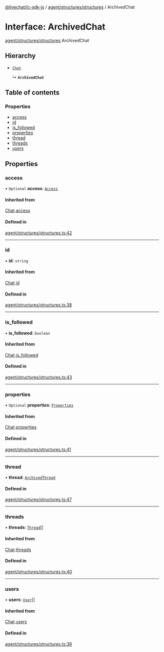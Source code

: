 [@livechat/lc-sdk-js](../README.md) / [agent/structures/structures](../modules/agent_structures_structures.md) / ArchivedChat

# Interface: ArchivedChat

[agent/structures/structures](../modules/agent_structures_structures.md).ArchivedChat

## Hierarchy

- [`Chat`](agent_structures_structures.Chat.md)

  ↳ **`ArchivedChat`**

## Table of contents

### Properties

- [access](agent_structures_structures.ArchivedChat.md#access)
- [id](agent_structures_structures.ArchivedChat.md#id)
- [is\_followed](agent_structures_structures.ArchivedChat.md#is_followed)
- [properties](agent_structures_structures.ArchivedChat.md#properties)
- [thread](agent_structures_structures.ArchivedChat.md#thread)
- [threads](agent_structures_structures.ArchivedChat.md#threads)
- [users](agent_structures_structures.ArchivedChat.md#users)

## Properties

### access

• `Optional` **access**: [`Access`](agent_structures_structures.Access.md)

#### Inherited from

[Chat](agent_structures_structures.Chat.md).[access](agent_structures_structures.Chat.md#access)

#### Defined in

[agent/structures/structures.ts:42](https://github.com/livechat/lc-sdk-js/blob/a921f8a/src/agent/structures/structures.ts#L42)

___

### id

• **id**: `string`

#### Inherited from

[Chat](agent_structures_structures.Chat.md).[id](agent_structures_structures.Chat.md#id)

#### Defined in

[agent/structures/structures.ts:38](https://github.com/livechat/lc-sdk-js/blob/a921f8a/src/agent/structures/structures.ts#L38)

___

### is\_followed

• **is\_followed**: `boolean`

#### Inherited from

[Chat](agent_structures_structures.Chat.md).[is_followed](agent_structures_structures.Chat.md#is_followed)

#### Defined in

[agent/structures/structures.ts:43](https://github.com/livechat/lc-sdk-js/blob/a921f8a/src/agent/structures/structures.ts#L43)

___

### properties

• `Optional` **properties**: [`Properties`](agent_structures_structures.Properties.md)

#### Inherited from

[Chat](agent_structures_structures.Chat.md).[properties](agent_structures_structures.Chat.md#properties)

#### Defined in

[agent/structures/structures.ts:41](https://github.com/livechat/lc-sdk-js/blob/a921f8a/src/agent/structures/structures.ts#L41)

___

### thread

• **thread**: [`ArchivedThread`](agent_structures_structures.ArchivedThread.md)

#### Defined in

[agent/structures/structures.ts:47](https://github.com/livechat/lc-sdk-js/blob/a921f8a/src/agent/structures/structures.ts#L47)

___

### threads

• **threads**: [`Thread`](agent_structures_structures.Thread.md)[]

#### Inherited from

[Chat](agent_structures_structures.Chat.md).[threads](agent_structures_structures.Chat.md#threads)

#### Defined in

[agent/structures/structures.ts:40](https://github.com/livechat/lc-sdk-js/blob/a921f8a/src/agent/structures/structures.ts#L40)

___

### users

• **users**: [`User`](../modules/agent_structures_users.md#user)[]

#### Inherited from

[Chat](agent_structures_structures.Chat.md).[users](agent_structures_structures.Chat.md#users)

#### Defined in

[agent/structures/structures.ts:39](https://github.com/livechat/lc-sdk-js/blob/a921f8a/src/agent/structures/structures.ts#L39)

